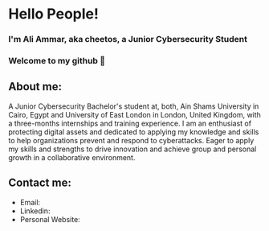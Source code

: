 # Hello People!
### I'm Ali Ammar, aka cheetos, a Junior Cybersecurity Student
### Welcome to my github 👋


## About me:
A Junior Cybersecurity Bachelor's student at, both, Ain Shams University in Cairo, Egypt and University of East London in London, United Kingdom, with a three-months internships and training experience. I am an enthusiast of protecting digital assets and dedicated to applying my knowledge and skills to help organizations prevent and respond to cyberattacks.
Eager to apply my skills and strengths to drive innovation and achieve group and personal growth in a collaborative environment.

## Contact me:
- Email:
- Linkedin:
- Personal Website:
